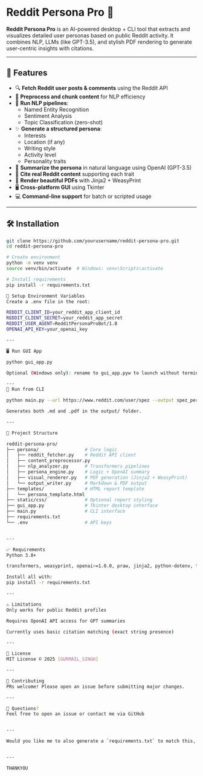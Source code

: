 # Reddit Persona Pro 🧠

**Reddit Persona Pro** is an AI-powered desktop + CLI tool that extracts and visualizes detailed user personas based on public Reddit activity. It combines NLP, LLMs (like GPT-3.5), and stylish PDF rendering to generate user-centric insights with citations.

---

## 🚀 Features

- 🔍 **Fetch Reddit user posts & comments** using the Reddit API
- 🧹 **Preprocess and chunk content** for NLP efficiency
- 🧠 **Run NLP pipelines**:
  - Named Entity Recognition
  - Sentiment Analysis
  - Topic Classification (zero-shot)
- ✨ **Generate a structured persona**:
  - Interests
  - Location (if any)
  - Writing style
  - Activity level
  - Personality traits
- 🤖 **Summarize the persona** in natural language using OpenAI (GPT-3.5)
- 📎 **Cite real Reddit content** supporting each trait
- 📄 **Render beautiful PDFs** with Jinja2 + WeasyPrint
- 🖥️ **Cross-platform GUI** using Tkinter
- 💻 **Command-line support** for batch or scripted usage


---

## 🛠️ Installation

```bash
git clone https://github.com/yourusername/reddit-persona-pro.git
cd reddit-persona-pro

# Create environment
python -m venv venv
source venv/bin/activate  # Windows: venv\Scripts\activate

# Install requirements
pip install -r requirements.txt

🔐 Setup Environment Variables
Create a .env file in the root:

REDDIT_CLIENT_ID=your_reddit_app_client_id
REDDIT_CLIENT_SECRET=your_reddit_app_secret
REDDIT_USER_AGENT=RedditPersonaProBot/1.0
OPENAI_API_KEY=your_openai_key

---

🖥️ Run GUI App

python gui_app.py

Optional (Windows only): rename to gui_app.pyw to launch without terminal window.

---
🧪 Run from CLI

python main.py --url https://www.reddit.com/user/spez --output spez_persona.md

Generates both .md and .pdf in the output/ folder.

---

📁 Project Structure

reddit-persona-pro/
├── persona/                 # Core logic
│   ├── reddit_fetcher.py    # Reddit API client
│   ├── content_preprocessor.py
│   ├── nlp_analyzer.py      # Transformers pipelines
│   ├── persona_engine.py    # Logic + OpenAI summary
│   ├── visual_renderer.py   # PDF generation (Jinja2 + WeasyPrint)
│   └── output_writer.py     # Markdown & PDF output
├── templates/               # HTML report template
│   └── persona_template.html
├── static/css/              # Optional report styling
├── gui_app.py               # Tkinter desktop interface
├── main.py                  # CLI interface
├── requirements.txt
└── .env                     # API keys


---

✅ Requirements
Python 3.8+

transformers, weasyprint, openai>=1.0.0, praw, jinja2, python-dotenv, tkinter

Install all with:
pip install -r requirements.txt

---

⚠️ Limitations
Only works for public Reddit profiles

Requires OpenAI API access for GPT summaries

Currently uses basic citation matching (exact string presence)

---

📜 License
MIT License © 2025 [GURMAIL_SINGH]

---

🤝 Contributing
PRs welcome! Please open an issue before submitting major changes.

---

💬 Questions?
Feel free to open an issue or contact me via GitHub 


---

Would you like me to also generate a `requirements.txt` to match this, or embed links and screenshots automatically?


---

THANKYOU

